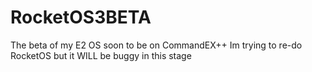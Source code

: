 # RocketOS3BETA
The beta of my E2 OS soon to be on CommandEX++
Im trying to re-do RocketOS but it WILL be buggy in this stage
